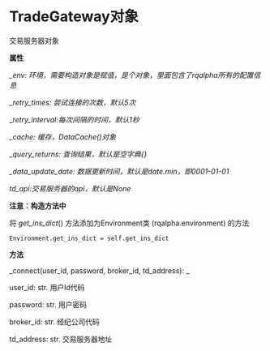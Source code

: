 # TradeGateway对象

交易服务器对象

**属性**

_\_env:  环境，需要构造对象是赋值，是个对象，里面包含了rqalpha所有的配置信息_

_\_retry\_times: 尝试连接的次数，默认5次_

\__retry\_interval:每次间隔的时间，默认1秒_

_\_cache: 缓存，DataCache\(\)对象_

\__query\_returns: 查询结果，默认是空字典{}_

_\_data\_update\_date: 数据更新时间，默认是date.min，即0001-01-01_

_td\_api:交易服务器的api，默认是None_

**注意：构造方法中**

将 _get\_ins\_dict_\(\) 方法添加为Environment类 \(rqalpha.environment\) 的方法

```
Environment.get_ins_dict = self.get_ins_dict
```

**方法**

_connect\(user\_id, password, broker\_id, td\_address\): _

user\_id: str. 用户Id代码

password: str. 用户密码

broker\_id: str. 经纪公司代码

td\_address: str. 交易服务器地址

